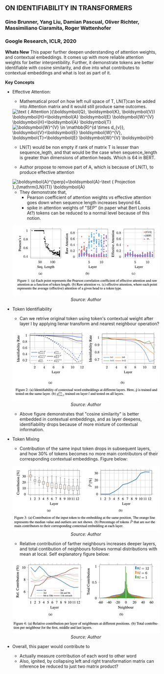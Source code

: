 ## ON IDENTIFIABILITY IN TRANSFORMERS

### Gino Brunner, Yang Liu, Damian Pascual, Oliver Richter, Massimiliano Ciaramita, Roger Wattenhofer

### Google Research, ICLR, 2020

**Whats New** This paper further deepen understanding of attention weights, and contextual embeddings. It comes up with more reliable attention weights for better interpretibility. Further, it demonstrate tokens are better identifiable with cosine similarity, and dive into what contributes to contextual embeddings and what is lost as part of it.

**Key Concepts**
* Effective Attention:
    * Mathematical proof on how left null space of T, LN(T)can be added into Attention matrix and it would still produce same outcomes.

    <img src="https://i.upmath.me/svg/%5Ctext%20%7B%20Attention%20%7D(%5Cboldsymbol%7BQ%7D%2C%20%5Cboldsymbol%7BK%7D%2C%20%5Cboldsymbol%7BV%7D)%20%5Cboldsymbol%7BH%7D%3D%5Cboldsymbol%7BA%7D%20%5Cboldsymbol%7BE%7D%20%5Cboldsymbol%7BW%7D%5E%7BV%7D%20%5Cboldsymbol%7BH%7D%3D%5Cboldsymbol%7BA%7D%20%5Cboldsymbol%7BT%7D" alt="\text { Attention }(\boldsymbol{Q}, \boldsymbol{K}, \boldsymbol{V}) \boldsymbol{H}=\boldsymbol{A} \boldsymbol{E} \boldsymbol{W}^{V} \boldsymbol{H}=\boldsymbol{A} \boldsymbol{T}" />

    <img src="https://i.upmath.me/svg/%5Cboldsymbol%7BW%7D%5E%7BV%7D%20%5Cin%20%5Cmathbb%7BR%7D%5E%7Bd%20%5Ctimes%20d_%7Bv%7D%7D%2C%20%5Cboldsymbol%7BV%7D%3D%5Cboldsymbol%7BE%7D%20%5Cboldsymbol%7BW%7D%5E%7BV%7D%2C%20%5Cboldsymbol%7BT%7D%3D%5Cboldsymbol%7BE%7D%20%5Cboldsymbol%7BW%7D%5E%7BV%7D%20%5Cboldsymbol%7BH%7D" alt="\boldsymbol{W}^{V} \in \mathbb{R}^{d \times d_{v}}, \boldsymbol{V}=\boldsymbol{E} \boldsymbol{W}^{V}, \boldsymbol{T}=\boldsymbol{E} \boldsymbol{W}^{V} \boldsymbol{H}" />

    * LN(T) would be non empty if rank of matrix T is lesser than sequence_legth, and that would be the case when sequence_length is greater than dimensions of attention heads. Which is 64 in BERT.

    * Author propose to remove part of A, which is because of LN(T), to produce effective attention
    <img src="https://i.upmath.me/svg/%5Cboldsymbol%7BA%7D%5E%7B%5Cperp%7D%3D%5Cboldsymbol%7BA%7D-%5Ctext%20%7B%20Projection%20%7D_%7B%5Cmathrm%7BLN%7D(T)%7D%20%5Cboldsymbol%7BA%7D" alt="\boldsymbol{A}^{\perp}=\boldsymbol{A}-\text { Projection }_{\mathrm{LN}(T)} \boldsymbol{A}" />


    * They demonstrate that,
        * Pearson coefficient of attention weights vs effective attention goes down when sequence length increases beyond 64.
        * spike in attention weights of "SEP" (in paper what Bert Looks At?) tokens can be reduced to a normal level because of this notion. 

    <p align="center">
        <img width=600 src="images/effective_attention.png">
        <em>Source: Author</em>
        </p>

* Token Identifiability
    * Can we retrive original token using token's contextual weight after layer l by applying lienar transform and nearest neighbour operation?

    <p align="center">
        <img width=600 src="images/identifiability.png">
        <em>Source: Author</em>
        </p>

    * Above figure demonstrates that "cosine similarity" is better embedded in contextual embeddings, and as layer deepens, identifiability drops because of more mixture of contextual information.

* Token Mixing
    * Contribution of the same input token drops in subsequent layers, and how 30% of tokens becomes no more main contributors of their corresponding contextual embeddings. Figure below:

     <p align="center">
        <img width=600 src="images/token_mixing.png">
        <em>Source: Author</em>
        </p>

    * Relative contribution of farther neighbours increases deeper layers, and total contibution of neighbours follows normal distributions with mean at local. Self explanatory figure below:

    
     <p align="center">
        <img width=600 src="images/neighbours_contribution.png">
        <em>Source: Author</em>
        </p>


* Overall, this paper would contribute to
    * Actually measure contribution of each word to other word
    * Also, ignited, by collapsing left and right transformation matrix can inference be reduced to just two matrix product?


